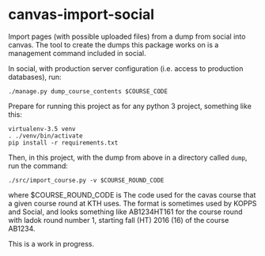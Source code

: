 # canvas-import-social

Import pages (with possible uploaded files) from a dump from social into canvas.
The tool to create the dumps this package works on is a management command included in social.

In social, with production server configuration (i.e. access to production databases), run:

    ./manage.py dump_course_contents $COURSE_CODE

Prepare for running this project as for any python 3 project, something like this:

    virtualenv-3.5 venv
    . ./venv/bin/activate
    pip install -r requirements.txt

Then, in this project, with the dump from above in a directory called
`dump`, run the command:

    ./src/import_course.py -v $COURSE_ROUND_CODE

where $COURSE_ROUND_CODE is The code used for the cavas course that a
given course round at KTH uses.
The format is sometimes used by KOPPS and Social, and looks something
like AB1234HT161 for the course round with ladok round number 1,
starting fall (HT) 2016 (16) of the course AB1234.

This is a work in progress.
